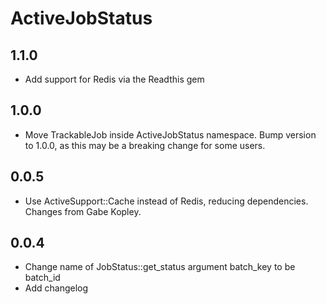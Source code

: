 # ActiveJobStatus
## 1.1.0
- Add support for Redis via the Readthis gem

## 1.0.0
- Move TrackableJob inside ActiveJobStatus namespace. Bump version to 1.0.0, as
  this may be a breaking change for some users. 

## 0.0.5
- Use ActiveSupport::Cache instead of Redis, reducing dependencies. Changes
  from Gabe Kopley.

## 0.0.4
- Change name of JobStatus::get_status argument batch_key to be batch_id
- Add changelog
